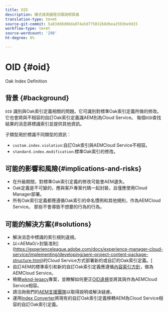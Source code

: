 ```yaml
---
title: OID
description: 模式偵測器程式碼說明頁面
translation-type: tm+mt
source-git-commit: 5a83dd8d08da974a5d775032b8dbea2593be9d15
workflow-type: tm+mt
source-wordcount: '298'
ht-degree: 0%

---
```



# OID {#oid}

Oak Index Definition

## 背景 {#background}

`OID` 識別與Oak索引定義相關的問題。它可識別對標準Oak索引定義所做的修改。 它也會將與不相容的自訂Oak索引定義識AEM別為Cloud Service。 每個`OID`查找結果的消息將標識索引並提供其他資訊。

子類型用於標識不同類型的資訊：

* `custom.index.violation`:自訂Oak索引與AEMCloud Service不相容。
* `standard.index.modification`:標準Oak索引的修改。

## 可能的影響和風險{#implications-and-risks}

* 在升級期間，對標準Oak索引定義的修改可能會AEM遺失。
* Oak定義是不可變的，應與客戶專案代碼一起封裝，且僅應使用Cloud Manager部署。
* 所有Oak索引定義都應遵循Oak索引的命名慣例和其他規則，作為AEMCloud Service。 那些不會導致不想要的行為的行為。

## 可能的解決方案{#solutions}

* 解決消息中標識的索引規則違規。
* 以&lt;AEMa0/>封裝准則](https://experienceleague.adobe.com/docs/experience-manager-cloud-service/implementing/developing/aem-project-content-package-structure.html)的Cloud Service方式部署新的或自訂的Oak索引定義。[
* 自訂AEM的標準索引和新的自訂Oak索引定義應遵循[內容索引方針](https://experienceleague.adobe.com/docs/experience-manager-cloud-service/operations/indexing.html#preparing-the-new-index-definition)，做為AEMCloud Service。
* 檢閱[wknd-legacy](https://github.com/adobe/aem-guides-wknd-legacy/tree/code/oid)專案，並瞭解如何更正[OID違規](https://github.com/adobe/aem-guides-wknd-legacy/compare/main...code/oid)並將其與作為AEMCloud Service相容。
* 請洽詢我們的[AEM支援團隊](https://helpx.adobe.com/enterprise/using/support-for-experience-cloud.html)以取得說明或解決疑慮。
* 運用[Index Converter](https://experienceleague.adobe.com/docs/experience-manager-cloud-service/moving/refactoring-tools/index-converter.html#refactoring-tools)將現有的自訂Oak索引定義移轉AEM為Cloud Service相容的自訂Oak索引定義。
